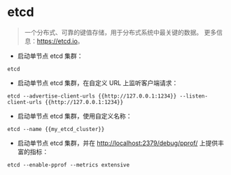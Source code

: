 # etcd

> 一个分布式、可靠的键值存储，用于分布式系统中最关键的数据。
> 更多信息：<https://etcd.io>。

- 启动单节点 etcd 集群：

`etcd`

- 启动单节点 etcd 集群，在自定义 URL 上监听客户端请求：

`etcd --advertise-client-urls {{http://127.0.0.1:1234}} --listen-client-urls {{http://127.0.0.1:1234}}`

- 启动单节点 etcd 集群，使用自定义名称：

`etcd --name {{my_etcd_cluster}}`

- 启动单节点 etcd 集群，并在 <http://localhost:2379/debug/pprof/> 上提供丰富的指标：

`etcd --enable-pprof --metrics extensive`